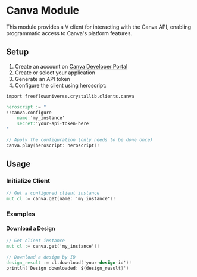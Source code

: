 # Canva Module

This module provides a V client for interacting with the Canva API, enabling programmatic access to Canva's platform features.

## Setup

1. Create an account on [Canva Developer Portal](https://www.canva.com/developers/)
2. Create or select your application
3. Generate an API token
4. Configure the client using heroscript:
```v
import freeflowuniverse.crystallib.clients.canva

heroscript := "
!!canva.configure
    name:'my_instance'
    secret:'your-api-token-here'
"

// Apply the configuration (only needs to be done once)
canva.play(heroscript: heroscript)!


```

## Usage

### Initialize Client
```v
// Get a configured client instance
mut cl := canva.get(name: 'my_instance')!
```

### Examples

#### Download a Design
```v
// Get client instance
mut cl := canva.get('my_instance')!

// Download a design by ID
design_result := cl.download('your-design-id')!
println('Design downloaded: ${design_result}')
```

